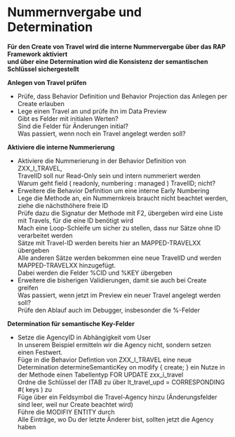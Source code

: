 # Nummernvergabe und Determination

**Für den Create von Travel wird die interne Nummervergabe über das RAP Framework aktiviert  
und über eine Determination wird die Konsistenz der semantischen Schlüssel sichergestellt**  

**Anlegen von Travel prüfen**  
  - Prüfe, dass Behavior Definition und Behavior Projection das Anlegen per Create erlauben  
  - Lege einen Travel an und prüfe ihn im Data Preview  
    Gibt es Felder mit initialen Werten?  
    Sind die Felder für Änderungen initial?   
    Was passiert, wenn noch ein Travel angelegt werden soll?  

**Aktiviere die interne Nummerierung**  
  - Aktiviere die Nummerierung in der Behavior Definition von ZXX_I_TRAVEL,  
  TravelID soll nur Read-Only sein und intern nummeriert werden  
  Warum geht field ( readonly, numbering : managed ) TravelID; nicht?  
  - Erweitere die Behavior Definition um eine interne Early Numbering  
  Lege die Methode an, ein Nummernkreis braucht nicht beachtet werden, ziehe die nächsthöhere freie ID  
  Prüfe dazu die Signatur der Methode mit F2, übergeben wird eine Liste mit Travels, für die eine ID benötigt wird  
  Mach eine Loop-Schleife um sicher zu stellen, dass nur Sätze ohne ID verarbeitet werden  
  Sätze mit Travel-ID werden bereits hier an MAPPED-TRAVELXX übergeben  
  Alle anderen Sätze werden bekommen eine neue TravelID und werden MAPPED-TRAVELXX hinzugefügt.   
  Dabei werden die Felder %CID und %KEY übergeben  
  - Erweitere die bisherigen Validierungen, damit sie auch bei Create greifen  
  Was passiert, wenn jetzt im Preview ein neuer Travel angelegt werden soll?  
  Prüfe den Ablauf auch im Debugger, insbesonder die %-Felder  

**Determination für semantische Key-Felder**  
  - Setze die AgencyID in Abhängigkeit vom User  
    In unserem Beispiel ermitteln wir die Agency nicht, sondern setzen einen Festwert.  
    Füge in die Behavior Defintion von ZXX_I_TRAVEL eine neue Determination determineSemanticKey on modify { create; } ein 
    Nutze in der Methode einen Tabellentyp FOR UPDATE zxx_i_travel  
    Ordne die Schlüssel der ITAB zu über lt_travel_upd = CORRESPONDING #( keys ) zu  
    Füge über ein Feldsymbol die Travel-Agency hinzu (Änderungsfelder sind leer, weil nur Create beachtet wird)  
    Führe die MODIFIY ENTITY durch  
    Alle Einträge, wo Du der letzte Änderer bist, sollten jetzt die Agency haben  
    
